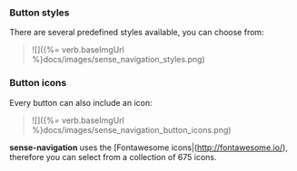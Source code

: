 
### Button styles

There are several predefined styles available, you can choose from:

> ![]({%= verb.baseImgUrl %}docs/images/sense_navigation_styles.png)

### Button icons
Every button can also include an icon:

> ![]({%= verb.baseImgUrl %}docs/images/sense_navigation_button_icons.png)

**sense-navigation** uses the [Fontawesome icons|(http://fontawesome.io/), therefore you can select from a collection of 675 icons.

###
